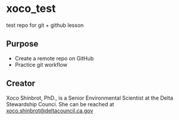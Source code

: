 # xoco_test

test repo for git + github lesson

## Purpose

-   Create a remote repo on GitHub
-   Practice git workflow

## Creator

Xoco Shinbrot, PhD., is a Senior Environmental Scientist at the Delta Stewardship Counci. She can be reached at [xoco.shinbrot\@deltacouncil.ca.gov](mailto:xoco.shinbrot@deltacouncil@deltacouncil.ca.gov)


